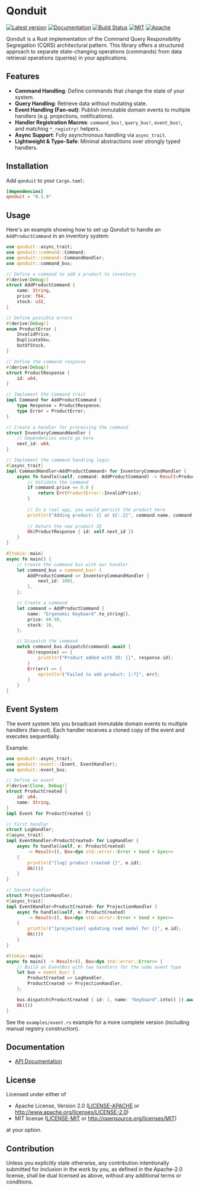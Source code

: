 # Qonduit

[![Latest version](https://img.shields.io/crates/v/qonduit.svg)](https://crates.io/crates/qonduit)
[![Documentation](https://docs.rs/qonduit/badge.svg)](https://docs.rs/qonduit)
[![Build Status](https://img.shields.io/github/actions/workflow/status/botylev/qonduit/ci.yml)](https://github.com/botylev/qonduit/actions)
[![MIT](https://img.shields.io/badge/license-MIT-blue.svg)](https://github.com/botylev/qonduit/blob/master/LICENSE-MIT)
[![Apache](https://img.shields.io/badge/license-Apache-blue.svg)](https://github.com/botylev/qonduit/blob/master/LICENSE-APACHE)

Qonduit is a Rust implementation of the Command Query Responsibility Segregation (CQRS) architectural pattern. This library offers a structured approach to separate state-changing operations (commands) from data retrieval operations (queries) in your applications.

## Features

- **Command Handling**: Define commands that change the state of your system.
- **Query Handling**: Retrieve data without mutating state.
- **Event Handling (Fan-out)**: Publish immutable domain events to multiple handlers (e.g. projections, notifications).
- **Handler Registration Macros**: `command_bus!`, `query_bus!`, `event_bus!`, and matching `*_registry!` helpers.
- **Async Support**: Fully asynchronous handling via `async_trait`.
- **Lightweight & Type-Safe**: Minimal abstractions over strongly typed handlers.

## Installation

Add `qonduit` to your `Cargo.toml`:

```toml
[dependencies]
qonduit = "0.1.0"
```

## Usage

Here's an example showing how to set up Qonduit to handle an `AddProductCommand` in an inventory system:

```rust
use qonduit::async_trait;
use qonduit::command::Command;
use qonduit::command::CommandHandler;
use qonduit::command_bus;

// Define a command to add a product to inventory
#[derive(Debug)]
struct AddProductCommand {
    name: String,
    price: f64,
    stock: u32,
}

// Define possible errors
#[derive(Debug)]
enum ProductError {
    InvalidPrice,
    DuplicateSku,
    OutOfStock,
}

// Define the command response
#[derive(Debug)]
struct ProductResponse {
    id: u64,
}

// Implement the Command trait
impl Command for AddProductCommand {
    type Response = ProductResponse;
    type Error = ProductError;
}

// Create a handler for processing the command
struct InventoryCommandHandler {
    // Dependencies would go here
    next_id: u64,
}

// Implement the command handling logic
#[async_trait]
impl CommandHandler<AddProductCommand> for InventoryCommandHandler {
    async fn handle(&self, command: AddProductCommand) -> Result<ProductResponse, ProductError> {
        // Validate the command
        if command.price <= 0.0 {
            return Err(ProductError::InvalidPrice);
        }
        
        // In a real app, you would persist the product here
        println!("Adding product: {} at ${:.2}", command.name, command.price);
        
        // Return the new product ID
        Ok(ProductResponse { id: self.next_id })
    }
}

#[tokio::main]
async fn main() {
    // Create the command bus with our handler
    let command_bus = command_bus! {
        AddProductCommand => InventoryCommandHandler {
            next_id: 1001,
        },
    };

    // Create a command
    let command = AddProductCommand {
        name: "Ergonomic Keyboard".to_string(),
        price: 89.99,
        stock: 10,
    };

    // Dispatch the command
    match command_bus.dispatch(command).await {
        Ok(response) => {
            println!("Product added with ID: {}", response.id);
        }
        Err(err) => {
            eprintln!("Failed to add product: {:?}", err);
        }
    }
}
```
 
## Event System

The event system lets you broadcast immutable domain events to multiple handlers (fan‑out).
Each handler receives a cloned copy of the event and executes sequentially.

Example:

```rust
use qonduit::async_trait;
use qonduit::event::{Event, EventHandler};
use qonduit::event_bus;

// Define an event
#[derive(Clone, Debug)]
struct ProductCreated {
    id: u64,
    name: String,
}
impl Event for ProductCreated {}

// First handler
struct LogHandler;
#[async_trait]
impl EventHandler<ProductCreated> for LogHandler {
    async fn handle(&self, e: ProductCreated)
        -> Result<(), Box<dyn std::error::Error + Send + Sync>>
    {
        println!("[log] product created {}", e.id);
        Ok(())
    }
}

// Second handler
struct ProjectionHandler;
#[async_trait]
impl EventHandler<ProductCreated> for ProjectionHandler {
    async fn handle(&self, e: ProductCreated)
        -> Result<(), Box<dyn std::error::Error + Send + Sync>>
    {
        println!("[projection] updating read model for {}", e.id);
        Ok(())
    }
}

#[tokio::main]
async fn main() -> Result<(), Box<dyn std::error::Error>> {
    // Build an EventBus with two handlers for the same event type
    let bus = event_bus! {
        ProductCreated => LogHandler,
        ProductCreated => ProjectionHandler,
    };

    bus.dispatch(ProductCreated { id: 1, name: "Keyboard".into() }).await?;
    Ok(())
}
```

See the `examples/event.rs` example for a more complete version (including manual registry construction).

## Documentation

- [API Documentation](https://docs.rs/qonduit)

## License

Licensed under either of

* Apache License, Version 2.0
  ([LICENSE-APACHE](LICENSE-APACHE) or http://www.apache.org/licenses/LICENSE-2.0)
* MIT license
  ([LICENSE-MIT](LICENSE-MIT) or http://opensource.org/licenses/MIT)

at your option.

## Contribution

Unless you explicitly state otherwise, any contribution intentionally submitted
for inclusion in the work by you, as defined in the Apache-2.0 license, shall be
dual licensed as above, without any additional terms or conditions.